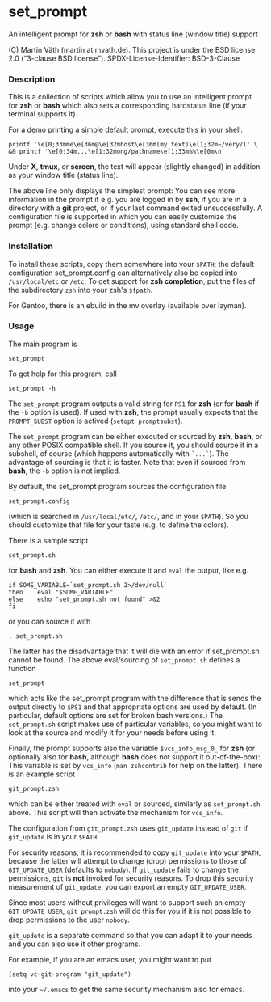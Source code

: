 # set_prompt

An intelligent prompt for __zsh__ or __bash__ with status line
(window title) support

(C) Martin Väth (martin at mvath.de).
This project is under the BSD license 2.0 (“3-clause BSD license”).
SPDX-License-Identifier: BSD-3-Clause

### Description

This is a collection of scripts which allow you to use an intelligent prompt
for __zsh__ or __bash__ which also sets a corresponding hardstatus line
(if your terminal supports it).

For a demo printing a simple default prompt, execute this in your shell:
```
printf '\e[0;33mme\e[36m@\e[32mhost\e[36m(my text)\e[1;32m~/very/l' \
&& printf '\e[0;34m...\e[1;32mong/pathname\e[1;33m%%\e[0m\n'
```
Under __X__, __tmux__, or __screen__, the text will appear (slightly changed)
in addition as your window title (status line).

The above line only displays the simplest prompt: You can see more information
in the prompt if e.g. you are logged in by __ssh__, if you are in a directory
with a __git__ project, or if your last command exited unsuccessfully.
A configuration file is supported in which you can easily customize the prompt
(e.g. change colors or conditions), using standard shell code.

### Installation

To install these scripts, copy them somewhere into your `$PATH`;
the default configuration set_prompt.config can alternatively
also be copied into `/usr/local/etc` or `/etc`.
To get support for __zsh completion__, put the files of the subdirectory `zsh`
into your zsh's `$fpath`.

For Gentoo, there is an ebuild in the mv overlay (available over layman).

### Usage

The main program is

`set_prompt`

To get help for this program, call

`set_prompt -h`

The `set_prompt` program outputs a valid string for `PS1` for __zsh__
(or for __bash__ if the `-b` option is used).
If used with __zsh__, the prompt usually expects that the `PROMPT_SUBST`
option is actived (`setopt promptsubst`).

The `set_prompt` program can be either executed or sourced by __zsh__,
__bash__, or any other POSIX compatible shell.
If you source it, you should source it in a subshell, of course
(which happens automatically with ``` `...` ```).
The advantage of sourcing is that it is faster.
Note that even if sourced from __bash__, the `-b` option is not implied.

By default, the set_prompt program sources the configuration file

`set_prompt.config`

(which is searched in `/usr/local/etc/`, `/etc/`, and in your `$PATH`).
So you should customize that file for your taste (e.g. to define the colors).

There is a sample script

`set_prompt.sh`

for __bash__ and __zsh__.
You can either execute it and `eval` the output, like e.g.
```
if SOME_VARIABLE=`set_prompt.sh 2>/dev/null`
then	eval "$SOME_VARIABLE"
else	echo "set_prompt.sh not found" >&2
fi
```
or you can source it with

`. set_prompt.sh`

The latter has the disadvantage that it will die with an error if
set_prompt.sh cannot be found.
The above eval/sourcing of `set_prompt.sh` defines a function

`set_prompt`

which acts like the set_prompt program with the difference that is sends the
output directly to `$PS1` and that appropriate options are used by default.
(In particular, default options are set for broken bash versions.)
The `set_prompt.sh` script makes use of particular variables, so you might
want to look at the source and modify it for your needs before using it.

Finally, the prompt supports also the variable `$vcs_info_msg_0_` for __zsh__
(or optionally also for __bash__, although __bash__ does not support it
out-of-the-box):
This variable is set by `vcs_info` (`man zshcontrib` for help on the latter).
There is an example script

`git_prompt.zsh`

which can be either treated with `eval` or sourced, similarly as
`set_prompt.sh` above.
This script will then activate the mechanism for `vcs_info`.

The configuration from `git_prompt.zsh` uses `git_update` instead of `git`
if `git_update` is in your `$PATH`:

For security reasons, it is recommended to copy `git_update` into your `$PATH`,
because the latter will attempt to change (drop) permissions to those of
`GIT_UPDATE_USER` (defaults to `nobody`).
If `git_update` fails to change the permissions, `git` is **not** invoked for
security reasons. To drop this security measurement of `git_update`, you
can export an empty `GIT_UPDATE_USER`.

Since most users without privileges will want to support such an empty
`GIT_UPDATE_USER`, `git_prompt.zsh` will do this for you if it is not possible
to drop permissions to the user `nobody`.

`git_update` is a separate command so that you can adapt it to your needs and
you can also use it other programs.

For example, if you are an emacs user, you might want to put

`(setq vc-git-program "git_update")`

into your `~/.emacs` to get the same security mechanism also for emacs.
